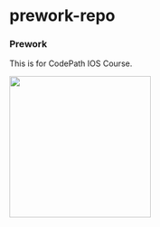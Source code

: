 # prework-repo
<h3>Prework</h3>
<p>This is for CodePath IOS Course. </p>
<img src="https://imgur.com/gallery/Yres5EG.gif" width=250/>
